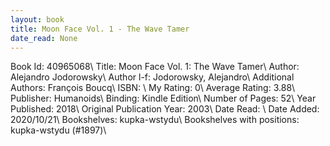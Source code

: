 ```yaml
---
layout: book
title: Moon Face Vol. 1 - The Wave Tamer
date_read: None
---
```


Book Id: 40965068\ 
Title: Moon Face Vol. 1: The Wave Tamer\ 
Author: Alejandro Jodorowsky\ 
Author l-f: Jodorowsky, Alejandro\ 
Additional Authors: François Boucq\ 
ISBN: \ 
My Rating: 0\ 
Average Rating: 3.88\ 
Publisher: Humanoids\ 
Binding: Kindle Edition\ 
Number of Pages: 52\ 
Year Published: 2018\ 
Original Publication Year: 2003\ 
Date Read: \ 
Date Added: 2020/10/21\ 
Bookshelves: kupka-wstydu\ 
Bookshelves with positions: kupka-wstydu (#1897)\ 

